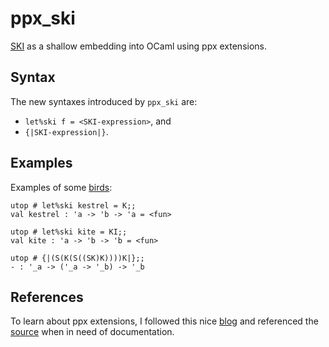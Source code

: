 ppx_ski
=======
[SKI](https://en.wikipedia.org/wiki/SKI_combinator_calculus) as a shallow embedding into OCaml using ppx extensions.

Syntax
------
The new syntaxes introduced by `ppx_ski` are:
* `let%ski f = <SKI-expression>`, and
* `{|SKI-expression|}`.

Examples
--------
Examples of some [birds](http://www.angelfire.com/tx4/cus/combinator/birds.html):

```
utop # let%ski kestrel = K;;
val kestrel : 'a -> 'b -> 'a = <fun>
```

```
utop # let%ski kite = KI;;
val kite : 'a -> 'b -> 'b = <fun>
```

```
utop # {|(S(K(S((SK)K))))K|};;
- : '_a -> ('_a -> '_b) -> '_b
```

References
----------
To learn about ppx extensions, I followed this nice [blog](https://whitequark.org/blog/2014/04/16/a-guide-to-extension-points-in-ocaml)
and referenced the [source](https://github.com/ocaml/ocaml/blob/trunk/parsing/parsetree.mli) when in need of documentation.
